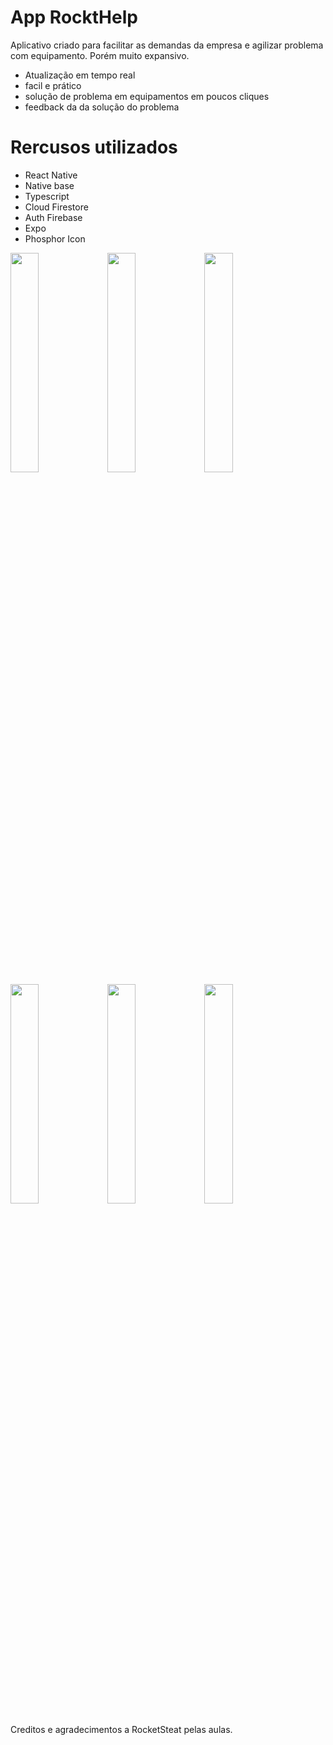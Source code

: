 # App RocktHelp 

Aplicativo criado para facilitar as demandas da empresa e agilizar problema com equipamento. Porém muito expansivo. 
* Atualização em tempo real
* facil e prático
* solução de problema em equipamentos em poucos cliques
* feedback da da solução do problema

# Rercusos utilizados

- React Native
- Native base
- Typescript
- Cloud Firestore 
- Auth Firebase
- Expo
- Phosphor Icon


<div >
  <img width="30%" src="https://user-images.githubusercontent.com/97841160/180343602-a4896e6f-101f-4145-a819-8eb134fb8e00.jpg" />
  <img width="30%" src="https://user-images.githubusercontent.com/97841160/180343604-81094368-dbbe-4201-9ff1-5203cd0ec7d1.jpg" />
  <img width="30%" src="https://user-images.githubusercontent.com/97841160/180343582-e4fd7fb3-f275-4963-a066-aa802c1a3464.jpg" />
  
  <img width="30%" src="https://user-images.githubusercontent.com/97841160/180343600-c01bfb9b-ced5-4a1a-8a3f-ea9db9ffc9cc.jpg" />
  <img width="30%" src="https://user-images.githubusercontent.com/97841160/180343606-818f33a2-4bc6-4e49-b5e6-345d23ecdef6.jpg" />
  <img width="30%" src="https://user-images.githubusercontent.com/97841160/180343609-6186f35f-8a01-447c-b4fe-19e19bce8d70.jpg" />
</div>

Creditos e agradecimentos a RocketSteat pelas aulas.
